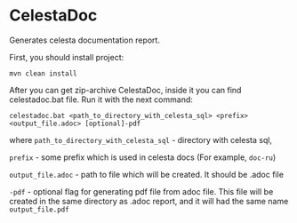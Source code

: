 # CelestaDoc

Generates celesta documentation report.

First, you should install project:

```mvn clean install```

After you can get zip-archive CelestaDoc, inside it you can find celestadoc.bat file.
Run it with the next command:

```celestadoc.bat <path_to_directory_with_celesta_sql> <prefix> <output_file.adoc> [optional]-pdf```

where ```path_to_directory_with_celesta_sql``` - directory with celesta sql,

```prefix``` - some prefix which is used in celesta docs (For example, ```doc-ru```)

```output_file.adoc``` - path to file which will be created. It should be .adoc file

```-pdf``` - optional flag for generating pdf file from adoc file. This file will be
created in the same directory as .adoc report, and it will had the same name ```output_file.pdf```
